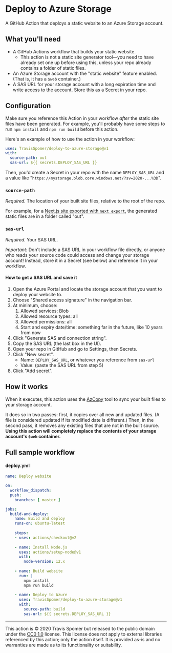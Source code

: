 # Deploy to Azure Storage

A GitHub Action that deploys a static website to an Azure Storage account.

## What you'll need

*	A GitHub Actions workflow that builds your static website.
	*	This action is not a static site generator tool—you need to have already set one up before using this, unless your repo already contains a folder of static files.
*	An Azure Storage account with the "static website" feature enabled. (That is, it has a `$web` container.)
*	A SAS URL for your storage account with a long expiration time and write access to the account. Store this as a Secret in your repo.

## Configuration

Make sure you reference this Action in your workflow *after* the static site files have been generated. For example, you'll probably have some steps to run `npm install` and `npm run build` before this action.

Here's an example of how to use the action in your workflow:

```yaml
uses: TravisSpomer/deploy-to-azure-storage@v1
with:
  source-path: out
  sas-url: ${{ secrets.DEPLOY_SAS_URL }}
```

Then, you'd create a Secret in your repo with the name `DEPLOY_SAS_URL` and a value like "`https://mystorage.blob.core.windows.net/?sv=2020-...%3D`".

### `source-path`

*Required.* The location of your built site files, relative to the root of the repo.

For example, for a [Next.js site exported with `next export`](https://nextjs.org/docs/advanced-features/static-html-export), the generated static files are in a folder called "out".

### `sas-url`

*Required.* Your SAS URL.

*Important:* Don't include a SAS URL in your workflow file directly, or anyone who reads your source code could access and change your storage account! Instead, store it in a Secret (see below) and reference it in your workflow.

#### How to get a SAS URL and save it

1.	Open the Azure Portal and locate the storage account that you want to deploy your website to.
2.	Choose "Shared access signature" in the navigation bar.
3.	At minimum, choose:
	1. Allowed services; Blob
	2. Allowed resource types: all
	3. Allowed permissions: all
	4. Start and expiry date/time: something far in the future, like 10 years from now
4.	Click "Generate SAS and connection string".
5.	Copy the SAS URL (the last box in the UI).
6.	Open your repo in GitHub and go to Settings, then Secrets.
7.	Click "New secret".
	* Name: `DEPLOY_SAS_URL`, or whatever you reference from `sas-url`
	* Value: (paste the SAS URL from step 5)
8.	Click "Add secret".

## How it works

When it executes, this action uses the [AzCopy](https://docs.microsoft.com/en-us/azure/storage/common/storage-use-azcopy-v10) tool to sync your built files to your storage account.

It does so in two passes: first, it copies over all new and updated files. (A file is considered updated if its modified date is different.) Then, in the second pass, it removes any existing files that are not in the built source. **Using this action will completely replace the contents of your storage account's `$web` container.**

## Full sample workflow

#### deploy.yml
```yaml
name: Deploy website

on:
  workflow_dispatch:
  push:
    branches: [ master ]

jobs:
  build-and-deploy:
    name: Build and deploy
    runs-on: ubuntu-latest
    
    steps:
    - uses: actions/checkout@v2
      
    - name: Install Node.js
      uses: actions/setup-node@v1
      with:
        node-version: 12.x
      
    - name: Build website
      run: |
        npm install
        npm run build
        
    - name: Deploy to Azure
      uses: TravisSpomer/deploy-to-azure-storage@v1
      with:
        source-path: build
        sas-url: ${{ secrets.DEPLOY_SAS_URL }}
```

---

This action is © 2020 Travis Spomer but released to the public domain under the [CC0 1.0](https://creativecommons.org/publicdomain/zero/1.0) license. This license does not apply to external libraries referenced by this action; only the action itself. It is provided as-is and no warranties are made as to its functionality or suitability.
